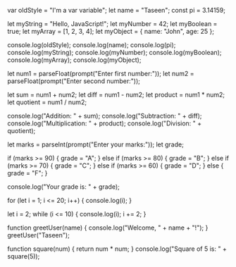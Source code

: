 var oldStyle = "I'm a var variable";
let name = "Taseen";
const pi = 3.14159;

let myString = "Hello, JavaScript!";
let myNumber = 42;
let myBoolean = true;
let myArray = [1, 2, 3, 4];
let myObject = { name: "John", age: 25 };

console.log(oldStyle);
console.log(name);
console.log(pi);
console.log(myString);
console.log(myNumber);
console.log(myBoolean);
console.log(myArray);
console.log(myObject);

let num1 = parseFloat(prompt("Enter first number:"));
let num2 = parseFloat(prompt("Enter second number:"));

let sum = num1 + num2;
let diff = num1 - num2;
let product = num1 * num2;
let quotient = num1 / num2;

console.log("Addition: " + sum);
console.log("Subtraction: " + diff);
console.log("Multiplication: " + product);
console.log("Division: " + quotient);

let marks = parseInt(prompt("Enter your marks:"));
let grade;

if (marks >= 90) {
  grade = "A";
} else if (marks >= 80) {
  grade = "B";
} else if (marks >= 70) {
  grade = "C";
} else if (marks >= 60) {
  grade = "D";
} else {
  grade = "F";
}

console.log("Your grade is: " + grade);

for (let i = 1; i <= 20; i++) {
  console.log(i);
}

let i = 2;
while (i <= 10) {
  console.log(i);
  i += 2;
}

function greetUser(name) {
  console.log("Welcome, " + name + "!");
}
greetUser("Taseen");

function square(num) {
  return num * num;
}
console.log("Square of 5 is: " + square(5));
<!DOCTYPE html>
<html lang="en">
<head>
    <meta charset="UTF-8">
    <meta name="viewport" content="width=device-width, initial-scale=1.0">
    <title>Document</title>
</head>
<body>
   
</body>
<script src="basics.js"></script>
</html>
